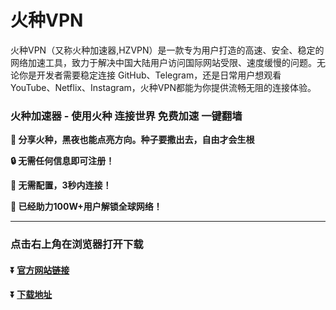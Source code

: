 # 火种VPN
火种VPN（又称火种加速器,HZVPN）是一款专为用户打造的高速、安全、稳定的网络加速工具，致力于解决中国大陆用户访问国际网站受限、速度缓慢的问题。无论你是开发者需要稳定连接 GitHub、Telegram，还是日常用户想观看 YouTube、Netflix、Instagram，火种VPN都能为你提供流畅无阻的连接体验。

### 火种加速器 - 使用火种 连接世界 免费加速 一键翻墙

**:rocket: 分享火种，黑夜也能点亮方向。种子要撒出去，自由才会生根**

**:lock: 无需任何信息即可注册！**

**:rocket: 无需配置，3秒内连接！**

**:man: 已经助力100W+用户解锁全球网络！**

---
### 点击右上角在浏览器打开下载
#### :arrow_double_down: [官方网站链接](http://vpn.my)
#### :arrow_double_down: [下载地址](http://vpn.my)






